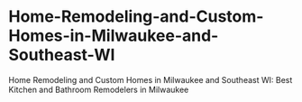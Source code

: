 # Home-Remodeling-and-Custom-Homes-in-Milwaukee-and-Southeast-WI
Home Remodeling and Custom Homes in Milwaukee and Southeast WI: Best Kitchen and Bathroom Remodelers in Milwaukee
